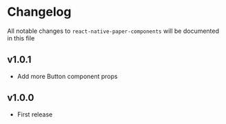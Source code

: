 # Changelog

All notable changes to `react-native-paper-components` will be documented in this file

## v1.0.1

- Add more Button component props

## v1.0.0

- First release
